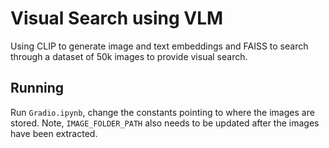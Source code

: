 # Visual Search using VLM
Using CLIP to generate image and text embeddings and FAISS to search through a dataset of 50k images to provide visual search.

## Running
Run `Gradio.ipynb`, change the constants pointing to where the images are stored. Note, `IMAGE_FOLDER_PATH` also needs to be updated after the images have been extracted.
